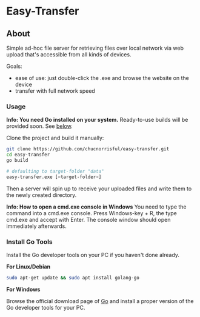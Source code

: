 # Easy-Transfer

## About
Simple ad-hoc file server for retrieving files over local network
via web upload that's accessible from all kinds of devices.

Goals:
- ease of use: just double-click the .exe and browse the website on the device
- transfer with full network speed

### Usage

**Info: You need Go installed on your system.** Ready-to-use builds will be provided soon. 
See [below](#install-go-tools).


Clone the project and build it manually:

```sh
git clone https://github.com/chucnorrisful/easy-transfer.git
cd easy-transfer
go build

# defaulting to target-folder "data"
easy-transfer.exe [<target-folder>]
```

Then a server will spin up to receive your uploaded files
and write them to the newly created directory.

**Info: How to open a cmd.exe console in Windows**
You need to type the command into a cmd.exe console.
Press Windows-key + R, the type cmd.exe and accept with Enter.
The console window should open immediately afterwards.

### Install Go Tools
Install the Go developer tools on your PC if you haven't done already.

**For Linux/Debian**
```sh
sudo apt-get update && sudo apt install golang-go 
```

**For Windows**

Browse the official download page of [Go](https://go.dev/dl/) and install a proper
version of the Go developer tools for your PC.